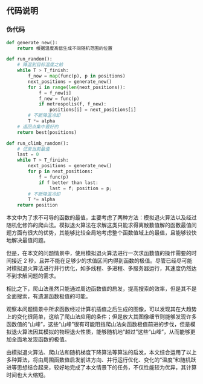 ## 代码说明

### 伪代码

```python
def generate_new():
    return 根据温度高低生成不同随机范围的位置

def run_random():
    # 降温到目标温度之前
    while T > T_finish:
        f_now = map(func(p), p in positions)
        next_positions = generate_new()
        for i in range(len(next_positions)):
            f = f_now[i]
            f_new = func(p)
            if metrospolis(f, f_new):
                positions[i] = next_positions[i]
        # 不断降温冷却
        T *= alpha
    # 返回点集中最好的
    return best(positions)

def run_climb_random():
    # 记录当前最值
    last = 0
    while T > T_finish:
        next_positions = generate_new()
        for p in next_positions:
            f = func(p)
            if f better than last:
                last = f; position = p;
        # 不断降温冷却
        T *= alpha
    return position
```

本文中为了求不可导的函数的最值，主要考虑了两种方法：模拟退火算法以及经过随机化修饰的爬山法。模拟退火算法在求解这类只能求得离散数值解的函数最值问题方面有很大的优势，其能够比较全局地考虑整个函数值域上的最值，且能够较快地解决最值问题。

但是，在本文的问题情景中，使用模拟退火算法进行一次求函数值的操作需要的时间接近 2 秒，且并不能在足够少的求值区间内得到函数的极值。尽管已经尽可能对模拟退火算法进行并行优化，如多线程、多进程、多服务器运行，其速度仍然达不到求解问题的需求。

相比之下，爬山法虽然只能通过周边函数值的启发，提高搜索的效率，但是其不是全面搜索，有遗漏函数极值的可能。

观察本问题情景中所求函数经过计算机插值之后生成的图像，可以发现其在大趋势上的变化很简单，这给了爬山法应用的条件；但是放大其图像细节则能够发现许多函数值的“山峰”，这些“山峰”很有可能阻挡爬山法向函数极值前进的步伐，但是模拟退火算法因其模拟的物理退火性质，能够随机地“越过”这些“山峰”，从而能够更加全面地发现函数的极值。

由模拟退火算法、爬山法和随机梯度下降算法等算法的启发，本文综合运用了以上多种算法，将由周围函数值启发前进方向、并行运行优化、变化的“温度”和随机跃进等思想结合起来，较好地完成了本文情景下的任务，不仅性能较为优异，其计算时间也大大缩短。